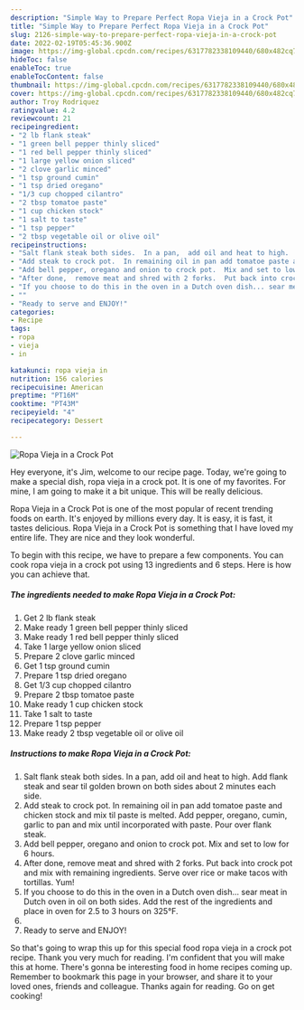 ```yaml
---
description: "Simple Way to Prepare Perfect Ropa Vieja in a Crock Pot"
title: "Simple Way to Prepare Perfect Ropa Vieja in a Crock Pot"
slug: 2126-simple-way-to-prepare-perfect-ropa-vieja-in-a-crock-pot
date: 2022-02-19T05:45:36.900Z
image: https://img-global.cpcdn.com/recipes/6317782338109440/680x482cq70/ropa-vieja-in-a-crock-pot-recipe-main-photo.jpg
hideToc: false
enableToc: true
enableTocContent: false
thumbnail: https://img-global.cpcdn.com/recipes/6317782338109440/680x482cq70/ropa-vieja-in-a-crock-pot-recipe-main-photo.jpg
cover: https://img-global.cpcdn.com/recipes/6317782338109440/680x482cq70/ropa-vieja-in-a-crock-pot-recipe-main-photo.jpg
author: Troy Rodriquez
ratingvalue: 4.2
reviewcount: 21
recipeingredient:
- "2 lb flank steak"
- "1 green bell pepper thinly sliced"
- "1 red bell pepper thinly sliced"
- "1 large yellow onion sliced"
- "2 clove garlic minced"
- "1 tsp ground cumin"
- "1 tsp dried oregano"
- "1/3 cup chopped cilantro"
- "2 tbsp tomatoe paste"
- "1 cup chicken stock"
- "1 salt to taste"
- "1 tsp pepper"
- "2 tbsp vegetable oil or olive oil"
recipeinstructions:
- "Salt flank steak both sides.  In a pan,  add oil and heat to high.  Add flank steak and sear til golden brown on both sides about 2 minutes each side."
- "Add steak to crock pot.  In remaining oil in pan add tomatoe paste and chicken stock and mix til paste is melted.  Add pepper, oregano, cumin, garlic to pan and mix until incorporated with paste.  Pour over flank steak."
- "Add bell pepper, oregano and onion to crock pot.  Mix and set to low for 6 hours."
- "After done,  remove meat and shred with 2 forks.  Put back into crock pot and mix with remaining ingredients. Serve over rice or make tacos with tortillas.  Yum!"
- "If you choose to do this in the oven in a Dutch oven dish... sear meat in Dutch oven in oil on both sides.  Add the rest of the ingredients and place in oven for 2.5 to 3 hours on 325°F."
- ""
- "Ready to serve and ENJOY!"
categories:
- Recipe
tags:
- ropa
- vieja
- in

katakunci: ropa vieja in 
nutrition: 156 calories
recipecuisine: American
preptime: "PT16M"
cooktime: "PT43M"
recipeyield: "4"
recipecategory: Dessert

---
```



![Ropa Vieja in a Crock Pot](https://img-global.cpcdn.com/recipes/6317782338109440/680x482cq70/ropa-vieja-in-a-crock-pot-recipe-main-photo.jpg)

Hey everyone, it's Jim, welcome to our recipe page. Today, we're going to make a special dish, ropa vieja in a crock pot. It is one of my favorites. For mine, I am going to make it a bit unique. This will be really delicious.



Ropa Vieja in a Crock Pot is one of the most popular of recent trending foods on earth. It's enjoyed by millions every day. It is easy, it is fast, it tastes delicious. Ropa Vieja in a Crock Pot is something that I have loved my entire life. They are nice and they look wonderful.


To begin with this recipe, we have to prepare a few components. You can cook ropa vieja in a crock pot using 13 ingredients and 6 steps. Here is how you can achieve that.

<!--inarticleads1-->

##### The ingredients needed to make Ropa Vieja in a Crock Pot:

1. Get 2 lb flank steak
1. Make ready 1 green bell pepper thinly sliced
1. Make ready 1 red bell pepper thinly sliced
1. Take 1 large yellow onion sliced
1. Prepare 2 clove garlic minced
1. Get 1 tsp ground cumin
1. Prepare 1 tsp dried oregano
1. Get 1/3 cup chopped cilantro
1. Prepare 2 tbsp tomatoe paste
1. Make ready 1 cup chicken stock
1. Take 1 salt to taste
1. Prepare 1 tsp pepper
1. Make ready 2 tbsp vegetable oil or olive oil




<!--inarticleads2-->

##### Instructions to make Ropa Vieja in a Crock Pot:

1. Salt flank steak both sides.  In a pan,  add oil and heat to high.  Add flank steak and sear til golden brown on both sides about 2 minutes each side.
1. Add steak to crock pot.  In remaining oil in pan add tomatoe paste and chicken stock and mix til paste is melted.  Add pepper, oregano, cumin, garlic to pan and mix until incorporated with paste.  Pour over flank steak.
1. Add bell pepper, oregano and onion to crock pot.  Mix and set to low for 6 hours.
1. After done,  remove meat and shred with 2 forks.  Put back into crock pot and mix with remaining ingredients. Serve over rice or make tacos with tortillas.  Yum!
1. If you choose to do this in the oven in a Dutch oven dish... sear meat in Dutch oven in oil on both sides.  Add the rest of the ingredients and place in oven for 2.5 to 3 hours on 325°F.
1. 
1. Ready to serve and ENJOY!



So that's going to wrap this up for this special food ropa vieja in a crock pot recipe. Thank you very much for reading. I'm confident that you will make this at home. There's gonna be interesting food in home recipes coming up. Remember to bookmark this page in your browser, and share it to your loved ones, friends and colleague. Thanks again for reading. Go on get cooking!
